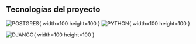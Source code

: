 ## Tecnologías del proyecto

![POSTGRES](https://github.com/H0clar/Full-Coffe-Ecommerce/assets/118459488/d9dfe86e-78e6-49d7-9477-689de298484d){ width=100 height=100 }
![PYTHON](https://github.com/H0clar/Full-Coffe-Ecommerce/assets/118459488/bbd6eb29-df5c-443e-8a10-131abdbef955){ width=100 height=100 }

![DJANGO](https://github.com/H0clar/Full-Coffe-Ecommerce/assets/118459488/c42b7b3d-1f09-43e8-b958-4d4d6f309290){ width=100 height=100 }

